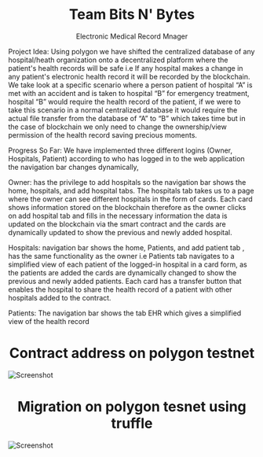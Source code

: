 
<div align ="center">

# Team Bits N' Bytes
Electronic Medical Record Mnager

</div>

Project Idea: Using polygon we have shifted the centralized database of any hospital/heath organization onto a decentralized platform where the patient's health records will be safe i.e
If any hospital makes a change in any patient's electronic health record it will be recorded by the blockchain. We take look at a specific scenario where a person patient of hospital “A” is met with an accident and is taken to hospital “B” for emergency treatment, hospital “B” would require the health record of the patient, if we were to take this scenario in a normal centralized database it would require the actual file transfer from the database of “A” to “B” which takes time but in the case of blockchain we only need to change the ownership/view permission of the health record saving precious moments.

Progress So Far: We have implemented three different logins (Owner, Hospitals, Patient) according to who has logged in to the web application the navigation bar changes dynamically, 

Owner: has the privilege to add hospitals so the navigation bar shows the home, hospitals, and add hospital tabs. The hospitals tab takes us to a page where the owner can see different hospitals in the form of cards. Each card shows information stored on the blockchain therefore as the owner clicks on add hospital tab and fills in the necessary information the data is updated on the blockchain via the smart contract and the cards are dynamically updated to show the previous and newly added hospital.

Hospitals: navigation bar shows the home, Patients, and add patient tab , has the same functionality as the owner i.e Patients tab navigates to a simplified view of each patient of the logged-in hospital in a card form, as the patients are added the cards are dynamically changed to show the previous and newly added patients. Each card has a transfer button that enables the hospital to share the health record of a patient with other hospitals added to the contract.

Patients: The navigation bar shows the tab EHR which gives a simplified view of the health record


<div align ="center">

# Contract address on polygon testnet

</div>

![Screenshot](https://user-images.githubusercontent.com/78133084/193438423-011a55b3-b48f-4386-b6f1-dd2d5e545280.png)

<div align ="center">

# Migration on polygon tesnet using truffle

</div>

![Screenshot](https://user-images.githubusercontent.com/78133084/193438462-b668c47d-ebff-455f-a064-910257d13695.png)



